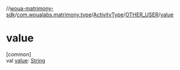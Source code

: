 //[woua-matrimony-sdk](../../../../index.md)/[com.woualabs.matrimony.type](../../index.md)/[ActivityType](../index.md)/[OTHER_USER](index.md)/[value](value.md)

# value

[common]\
val [value](value.md): [String](https://kotlinlang.org/api/latest/jvm/stdlib/kotlin/-string/index.html)
